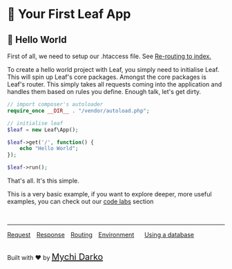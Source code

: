 # 🥇 Your First Leaf App

## 📄 Hello World

First of all, we need to setup our .htaccess file. See [Re-routing to index.](leaf/v/2.2-beta/intro/htaccess)

To create a hello world project with Leaf, you simply need to initialise Leaf. This will spin up Leaf's core packages. Amongst the core packages is Leaf's router. This simply takes all requests coming into the application and handles them based on rules you define. Enough talk, let's get dirty.

```php
// import composer's autoloader
require_once __DIR__ . "/vendor/autoload.php";

// initialise leaf
$leaf = new Leaf\App();

$leaf->get('/', function() {
	echo "Hello World";
});

$leaf->run();
```

That's all. It's this simple.

This is a very basic example, if you want to explore deeper, more useful examples, you can check out our [code labs](codelabs/) section

<br>
<hr>

<a href="#/leaf/v/2.2-beta/http/request" style="margin: 0px">Request</a>
<a href="#/leaf/v/2.2-beta/http/response" style="margin: 0px 10px;">Response</a>
<a href="#/leaf/v/2.2-beta/routing" style="margin: 0px; 10px;">Routing</a>
<a href="#/leaf/v/2.2-beta/environment" style="margin: 0px 10px;">Environment</a>
<a href="#/leaf/v/2.2-beta/database" style="margin: 0px 10px;">Using a database</a>

<br>
Built with ❤ by <a href="https://mychi.netlify.app" style="font-size: 20px; color: #111;" target="_blank">Mychi Darko</a>